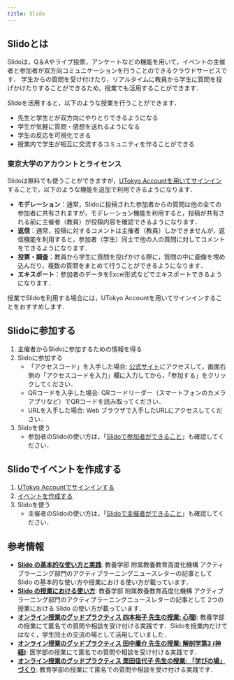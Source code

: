 ```yaml
---
title: Slido
---
```


## Slidoとは

Slidoは，Q＆Aやライブ投票，アンケートなどの機能を用いて，イベントの主催者と参加者が双方向コミュニケーションを行うことのできるクラウドサービスです．
学生からの質問を受け付けたり，リアルタイムに教員から学生に質問を投げかけたりすることができるため，授業でも活用することができます．

Slidoを活用すると，以下のような授業を行うことができます．
* 先生と学生とが双方向にやりとりできるようになる
* 学生が気軽に質問・感想を送れるようになる
* 学生の反応を可視化できる
* 授業内で学生が相互に交流するコミュニティを作ることができる

### 東京大学のアカウントとライセンス
Slidoは無料でも使うことができますが，[UTokyo Accountを用いてサインイン](sign_in)することで，以下のような機能を追加で利用できるようになります．

* **モデレーション**：通常，Slidoに投稿された参加者からの質問は他の全ての参加者に共有されますが，モデレーション機能を利用すると，投稿が共有される前に主催者（教員）が投稿内容を確認できるようになります．
* **返信**：通常，投稿に対するコメントは主催者（教員）しかできませんが，返信機能を利用すると，参加者（学生）同士で他の人の質問に対してコメントをできるようになります．
* **投票・調査**：教員から学生に質問を投げかける際に，質問の中に画像を埋め込んだり，複数の質問をまとめて行うことができるようになります．
* **エキスポート**：参加者のデータをExcel形式などでエキスポートできるようになります．

授業でSlidoを利用する場合には，UTokyo Accountを用いてサインインすることをおすすめします．

## Slidoに参加する
1. 主催者からSlidoに参加するための情報を得る
2. Slidoに参加する
   * 「アクセスコード」を入手した場合: [公式サイト](https://www.sli.do/jp)にアクセスして，画面右側の「アクセスコードを入力」欄に入力してから，「参加する」をクリックしてください．
   * QRコードを入手した場合: QRコードリーダー（スマートフォンのカメラアプリなど）でQRコードを読み取ってください．
   * URLを入手した場合: Web ブラウザで入手したURLにアクセスしてください． 
3. Slidoを使う
    * 参加者のSlidoの使い方は，「[Slidoで参加者ができること](how_to_use_audience)」も確認してください．

## Slidoでイベントを作成する
1. [UTokyo Accountでサインインする](sign_in)
2. [イベントを作成する](create_event)
3. Slidoを使う
    * 主催者のSlidoの使い方は，「[Slidoで主催者ができること](how_to_use_host)」も確認してください．


## 参考情報
* **[Slido の基本的な使い方と実践](https://dalt.c.u-tokyo.ac.jp/wp-content/uploads/2019/02/KOMEX-DALT-Newsletter-201806.pdf)**: 教養学部 附属教養教育高度化機構 アクティブラーニング部門のアクティブラーニングニュースレターの記事として Slido の基本的な使い方や授業における使い方が載っています．
* **[Slido の授業における使い方](https://dalt.c.u-tokyo.ac.jp/wp-content/uploads/2019/07/KOMEX-DALT-Newsletter-201907.pdf)**: 教養学部 附属教養教育高度化機構 アクティブラーニング部門のアクティブラーニングニュースレターの記事として 2つの授業における Slido の使い方が載っています．
* **[オンライン授業のグッドプラクティス 四本裕子 先生の授業: 心理I](/good-practice/interview/yotsumoto)**: 教養学部の授業にて匿名での質問や相談を受け付ける実践です．Slidoを授業内だけではなく，学生同士の交流の場として活用していました．
* **[オンライン授業のグッドプラクティス 田中庸介 先生の授業: 解剖学第3 (神経)](/good-practice/interview/tanaka)**: 医学部の授業にて匿名での質問や相談を受け付ける実践です．
* **[オンライン授業のグッドプラクティス 栗田佳代子 先生の授業: 「学びの場」づくり](/good-practice/interview/kurita)**: 教育学部の授業にて匿名での質問や相談を受け付ける実践です．
